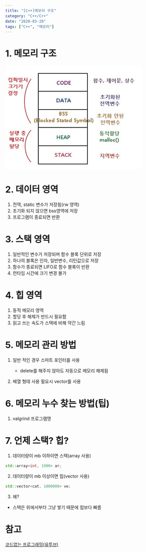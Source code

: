 ```yaml
---
title: "[C++]메모리 구조"
category: "C++/C++"
date: "2020-03-20"
tags: ["C++", "메모리"]
---
```


# 1. 메모리 구조

![메모리 구조](./img/memory_1.jpg)

# 2. 데이터 영역

1. 전역, static 변수가 저장됨(rw 영역)
2. 초기화 되지 않으면 bss영역에 저장
3. 프로그램이 종료되면 반환

# 3. 스택 영역

1. 일반적인 변수가 저장되며 함수 블록 단위로 저장
2. 하나의 블록은 인자, 일반변수, 리턴값으로 저장
3. 함수가 종료되면 LIFO로 함수 블록이 반환
4. 런타임 시간에 크기 변경 불가

# 4. 힙 영역

1. 동적 메모리 영역
2. 할당 후 해제가 반드시 필요함
3. 읽고 쓰는 속도가 스택에 비해 약간 느림

# 5. 메모리 관리 방법

1. 일반 적인 경우 스마트 포인터를 사용

   - delete를 해주지 않아도 자동으로 메모리 해제됨

2. 배열 형태 사용 필요시 vector를 사용

# 6. 메모리 누수 찾는 방법(팁)

1. valgrind 프로그램명

# 7. 언제 스택? 힙?

1. 데이터량이 mb 이하이면 스택(array 사용)

```cpp
std::array<int, 1000> ar;
```

2. 데이터량이 mb 이상이면 힙(vector 사용)

```cpp
std::vector<cat, 1000000> ve;
```

3. 왜?

- 스택은 위에서부터 그냥 쌓기 때문에 힙보다 빠름

# 참고

[코드없는 프로그래밍(유투브)](https://www.youtube.com/channel/UCHcG02L6TSS-StkSbqVy6Fg)
